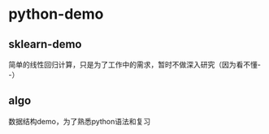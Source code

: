 # python-demo
## sklearn-demo
简单的线性回归计算，只是为了工作中的需求，暂时不做深入研究（因为看不懂- -）
## algo
数据结构demo，为了熟悉python语法和复习
    